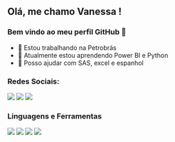
## Olá, me chamo Vanessa ! 
### Bem vindo ao meu perfil GitHub 👋

- 🔭 Estou trabalhando na Petrobrás
- 🌱 Atualmente estou aprendendo Power BI e Python
- 🤔 Posso ajudar com SAS, excel e espanhol

### Redes Sociais:

<div>
<a href="https://instagram.com/vanessa.paula8" target="_blank"><img src="https://img.shields.io/badge/-Instagram-%23E4405F?style=for-the-badge&logo=instagram&logoColor=white" target="_blank"></a>
<a href = "mailto:vanessa.paula@gmail.com"><img src="https://img.shields.io/badge/Gmail-D14836?style=for-the-badge&logo=gmail&logoColor=white" target="_blank"></a>
<a href="https://www.linkedin.com/in/vanessa-paula-silva/" target="_blank"><img src="https://img.shields.io/badge/-LinkedIn-%230077B5?style=for-the-badge&logo=linkedin&logoColor=white" target="_blank"></a>   
</div>


### Linguagens e Ferramentas

<img src="https://cdn.jsdelivr.net/gh/devicons/devicon/icons/mysql/mysql-original-wordmark.svg" />
<img src="https://cdn.jsdelivr.net/gh/devicons/devicon/icons/python/python-original.svg" />
<img src="https://cdn.jsdelivr.net/gh/devicons/devicon/icons/anaconda/anaconda-original-wordmark.svg" />
<img src="https://cdn.jsdelivr.net/gh/devicons/devicon/icons/minitab/minitab-original.svg" />



